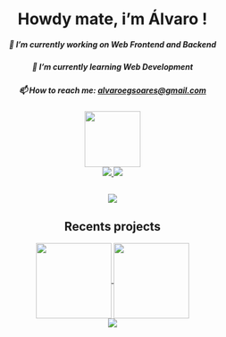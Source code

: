 <h1 align="center">Howdy mate, i’m Álvaro !</h1>

<!--
perfil
-->
<div align="center">
  
##### 🔭 I’m currently working on Web Frontend and Backend
##### 🌱 I’m currently learning Web Development
##### 📫 How to reach me: alvaroegsoares@gmail.com
  
</div>

<div align="center">
<img src="https://user-images.githubusercontent.com/13721147/208204149-e4e3ad1f-6367-4a97-b816-1652ac3a2da8.gif" height="100" width="100">
</div>

<div align="center">
  <a href="https://github.com/alvarosoaress">
    <img src="https://github-readme-stats.vercel.app/api?username=alvarosoaress&show_icons=true&theme=dark" />
    <img src="https://github-readme-stats.vercel.app/api/top-langs/?username=alvarosoaress&layout=compact&langs_count=7&theme=dark" />
  </a>
</div>
  
## 
  
<div align="center">
  <a href="https://www.linkedin.com/in/alvaroegsoares/" target="_blank">
    <img src="https://img.shields.io/badge/LinkedIn-0077B5?style=for-the-badge&logo=linkedin&logoColor=white"></a>
</div>

  <h2 align="center">Recents projects</h2>
  
<div align="center">
    <a href="https://github.com/alvarosoaress/Divino-Sabor">
    <img height="135em" align="center"
      src="https://github-readme-stats.vercel.app/api/pin/?username=alvarosoaress&repo=Divino-Sabor&theme=dark" />
  </a>
  <a href="https://github.com/Vitor-S/Horto-Codes">
    <img height="135em" align="center"
      src="https://github-readme-stats.vercel.app/api/pin/?username=Vitor-S&repo=Horto-Codes&theme=dark" />
  </a>

</div>

  <div align="center">
    
<img src="https://github.com/alvarosoaress/alvarosoaress/blob/output/github-contribution-grid-snake.svg">
 
  </div>
